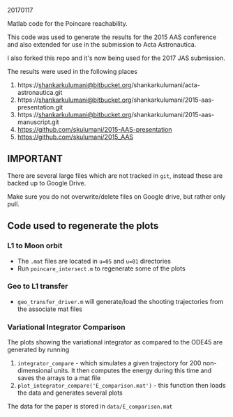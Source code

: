 20170117

Matlab code for the Poincare reachability. 

This code was used to generate the results for the 2015 AAS conference and also extended for use in the submission to Acta Astronautica.

I also forked this repo and it's now being used for the 2017 JAS submission.

The results were used in the following places

1. https://shankarkulumani@bitbucket.org/shankarkulumani/acta-astronautica.git
2. https://shankarkulumani@bitbucket.org/shankarkulumani/2015-aas-presentation.git
3. https://shankarkulumani@bitbucket.org/shankarkulumani/2015-aas-manuscript.git
4. https://github.com/skulumani/2015-AAS-presentation
5. https://github.com/skulumani/2015_AAS

## IMPORTANT

There are several large files which are not tracked in `git`, instead these are backed up to Google Drive. 

Make sure you do not overwrite/delete files on Google drive, but rather only pull.

## Code used to regenerate the plots

### L1 to Moon orbit

* The `.mat` files are located in `u=05` and `u=01` directories
* Run `poincare_intersect.m` to regenerate some of the plots

### Geo to L1 transfer

* `geo_transfer_driver.m` will generate/load the shooting trajectories from the 
associate mat files

### Variational Integrator Comparison

The plots showing the variational integrator as compared to the ODE45 are generated by running

1. `integrator_compare` - which simulates a given trajectory for 200 non-dimensional units.
It then computes the energy during this time and saves the arrays to a mat file
2. `plot_integrator_compare('E_comparison.mat')` - this function then loads the data and generates several plots

The data for the paper is stored in `data/E_comparison.mat`


